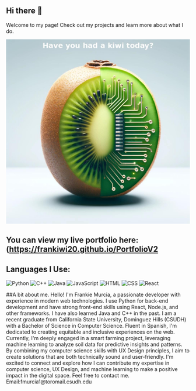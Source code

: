 ## Hi there 👋


Welcome to my page! Check out my projects and learn more about what I do.

<!-- Uncomment and add your banner image URL once it's ready -->
 ![Portfolio Banner](https://github.com/Frankiwi20/Frankiwi20/blob/main/kiwi_with_text_larger.jpg) 

## You can view my live portfolio here: (https://frankiwi20.github.io/PortfolioV2


## Languages I Use:
![Python](https://img.shields.io/badge/Python-3776AB?style=for-the-badge&logo=python&logoColor=white)
![C++](https://img.shields.io/badge/C%2B%2B-00599C?style=for-the-badge&logo=c%2B%2B&logoColor=white)
![Java](https://img.shields.io/badge/Java-007396?style=for-the-badge&logo=java&logoColor=white)
![JavaScript](https://img.shields.io/badge/JavaScript-F7DF1E?style=for-the-badge&logo=javascript&logoColor=black)
![HTML](https://img.shields.io/badge/HTML5-E34F26?style=for-the-badge&logo=html5&logoColor=white)
![CSS](https://img.shields.io/badge/CSS3-1572B6?style=for-the-badge&logo=css3&logoColor=white)
![React](https://img.shields.io/badge/React-61DAFB?style=for-the-badge&logo=react&logoColor=black)

<!--## Projects

### Project 1
Description of project 1.

### Project 2
Description of project 2.

### Project 3
Description of project 3.--!>


##A bit about me.
Hello! I'm Frankie Murcia, a passionate developer with experience in modern web technologies. I use Python for back-end development and have strong front-end skills using React, Node.js, and other frameworks. I have also learned Java and C++ in the past. I am a recent graduate from California State University, Dominguez Hills (CSUDH) with a Bachelor of Science in Computer Science. Fluent in Spanish, I'm dedicated to creating equitable and inclusive experiences on the web.


Currently, I'm deeply engaged in a smart farming project, leveraging machine learning to analyze soil data for predictive insights and patterns. By combining my computer science skills with UX Design principles, I aim to create solutions that are both technically sound and user-friendly.


I'm excited to connect and explore how I can contribute my expertise in computer science, UX Design, and machine learning to make a positive impact in the digital space.

Feel free to contact me.
Email:fmurcia1@toromail.csudh.edu







